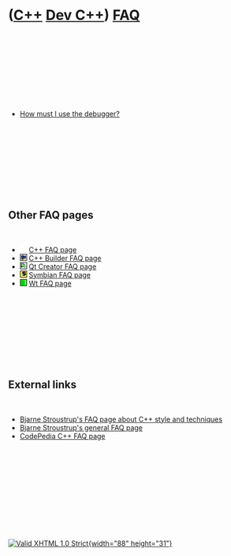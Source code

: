 



 

 

 

 

 

([C++](Cpp.htm) [Dev C++](CppDevCpp.htm)) [FAQ](CppDevCppFaq.htm)
=================================================================

 

 

 

 

 

-   [How must I use the debugger?](CppDebugDevCpp.htm)

 

 

 

 

 

Other FAQ pages
---------------

 

-   ![ ](PicSpacer.png) [C++ FAQ page](CppFaq.htm)
-   ![C++ Builder](PicCppBuilder.png) [C++ Builder FAQ
    page](CppBuilderFaq.htm)
-   ![Qt Creator](PicQtCreator.png) [Qt Creator FAQ page](CppQtFaq.htm)
-   ![Symbian](PicSymbian.png) [Symbian FAQ page](CppSymbianFaq.htm)
-   ![Wt](PicWt.png) [Wt FAQ page](CppWtFaq.htm)

 

 

 

 

 

External links
--------------

 

-   [Bjarne Stroustrup's FAQ page about C++ style and
    techniques](http://www.research.att.com/~bs/bs_faq2.html)
-   [Bjarne Stroustrup's general FAQ
    page](http://www.research.att.com/~bs/bs_faq.html)
-   [CodePedia C++ FAQ page](http://www.codepedia.com/1/CppFaq)

 

 

 

 

 





 

[![Valid XHTML 1.0 Strict](valid-xhtml10.png){width="88"
height="31"}](http://validator.w3.org/check?uri=referer)

